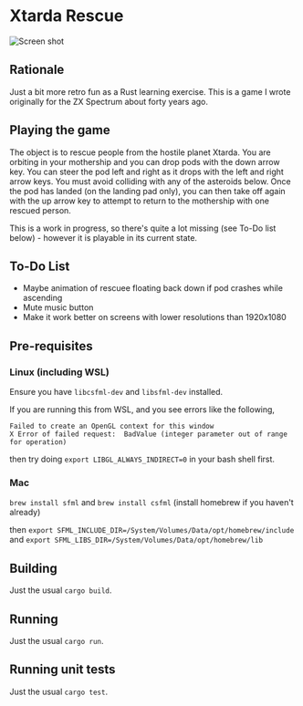 # Xtarda Rescue

![Screen shot](https://www.martyndavis.com/wp-content/uploads/2022/12/xtarda.png "")

## Rationale
Just a bit more retro fun as a Rust learning exercise. This is a game I wrote originally
for the ZX Spectrum about forty years ago.

## Playing the game
The object is to rescue people from the hostile planet Xtarda. You are orbiting in your
mothership and you can drop pods with the down arrow key. You can steer the pod left
and right as it drops with the left and right arrow keys. You must avoid colliding with any
of the asteroids below. Once the pod has landed (on the
landing pad only), you can then take off again with the up arrow key to attempt to return
to the mothership with one rescued person.

This is a work in progress, so there's quite a lot missing (see To-Do list below) - however
it is playable in its current state.

## To-Do List
* Maybe animation of rescuee floating back down if pod crashes while ascending
* Mute music button
* Make it work better on screens with lower resolutions than 1920x1080

## Pre-requisites
### Linux (including WSL)

Ensure you have `libcsfml-dev` and `libsfml-dev` installed.

If you are running this from WSL, and you see errors like the following,

```
Failed to create an OpenGL context for this window
X Error of failed request:  BadValue (integer parameter out of range for operation)
```

then try doing `export LIBGL_ALWAYS_INDIRECT=0` in your bash shell first.
### Mac

`brew install sfml` and `brew install csfml` (install homebrew if you haven't already)

then `export SFML_INCLUDE_DIR=/System/Volumes/Data/opt/homebrew/include` and `export SFML_LIBS_DIR=/System/Volumes/Data/opt/homebrew/lib`


## Building
Just the usual `cargo build`.

## Running
Just the usual `cargo run`.

## Running unit tests
Just the usual `cargo test`.

